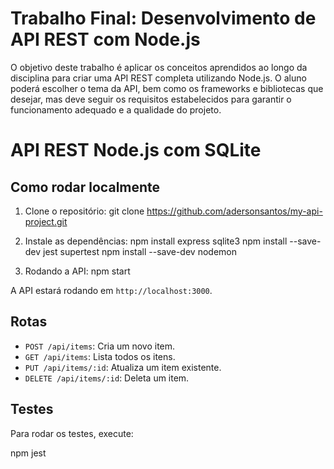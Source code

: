 
# Trabalho Final: Desenvolvimento de API REST com Node.js

O objetivo deste trabalho é aplicar os conceitos aprendidos ao longo da disciplina para criar uma API REST completa utilizando Node.js. O aluno poderá escolher o tema da API, bem como os frameworks e bibliotecas que desejar, mas deve seguir os requisitos estabelecidos para garantir o funcionamento adequado e a qualidade do projeto.

# API REST Node.js com SQLite

## Como rodar localmente

1. Clone o repositório:
git clone https://github.com/adersonsantos/my-api-project.git

2. Instale as dependências:
npm install express sqlite3
npm install --save-dev jest supertest
npm install --save-dev nodemon

3. Rodando a API:
npm start

A API estará rodando em `http://localhost:3000`.

## Rotas

- `POST /api/items`: Cria um novo item.
- `GET /api/items`: Lista todos os itens.
- `PUT /api/items/:id`: Atualiza um item existente.
- `DELETE /api/items/:id`: Deleta um item.

## Testes

Para rodar os testes, execute:

npm jest